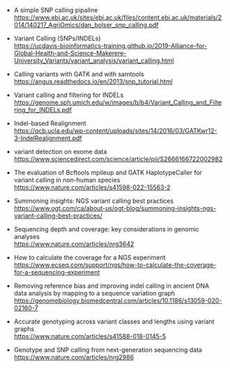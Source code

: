 
- A simple SNP calling pipaline
https://www.ebi.ac.uk/sites/ebi.ac.uk/files/content.ebi.ac.uk/materials/2014/140217_AgriOmics/dan_bolser_snp_calling.pdf

- Variant Calling (SNPs/INDELs)  
https://ucdavis-bioinformatics-training.github.io/2019-Alliance-for-Global-Health-and-Science-Makerere-University_Variants/variant_analysis/variant_calling.html

- Calling variants with GATK and with samtools  
https://angus.readthedocs.io/en/2013/snp_tutorial.html

- Variant calling and filtering for INDELs  
https://genome.sph.umich.edu/w/images/b/b4/Variant_Calling_and_Filtering_for_INDELs.pdf

- Indel-based	Realignment  
https://qcb.ucla.edu/wp-content/uploads/sites/14/2016/03/GATKwr12-3-IndelRealignment.pdf

- variant detection on exome data  
https://www.sciencedirect.com/science/article/pii/S2666166722002982

- The evaluation of Bcftools mpileup and GATK HaplotypeCaller for variant calling in non-human species  
https://www.nature.com/articles/s41598-022-15563-2

- Summoning insights: NGS variant calling best practices  
https://www.ogt.com/ca/about-us/ogt-blog/summoning-insights-ngs-variant-calling-best-practices/

- Sequencing depth and coverage: key considerations in genomic analyses  
https://www.nature.com/articles/nrg3642

- How to calculate the coverage for a NGS experiment  
https://www.ecseq.com/support/ngs/how-to-calculate-the-coverage-for-a-sequencing-experiment

- Removing reference bias and improving indel calling in ancient DNA data analysis by mapping to a sequence variation graph  
https://genomebiology.biomedcentral.com/articles/10.1186/s13059-020-02160-7

- Accurate genotyping across variant classes and lengths using variant graphs  
https://www.nature.com/articles/s41588-018-0145-5

- Genotype and SNP calling from next-generation sequencing data  
https://www.nature.com/articles/nrg2986
